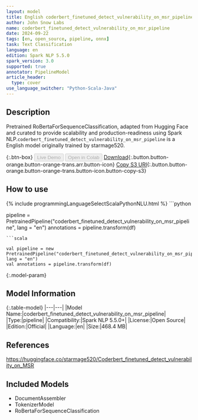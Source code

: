 ```yaml
---
layout: model
title: English coderbert_finetuned_detect_vulnerability_on_msr_pipeline pipeline RoBertaForSequenceClassification from starmage520
author: John Snow Labs
name: coderbert_finetuned_detect_vulnerability_on_msr_pipeline
date: 2024-09-22
tags: [en, open_source, pipeline, onnx]
task: Text Classification
language: en
edition: Spark NLP 5.5.0
spark_version: 3.0
supported: true
annotator: PipelineModel
article_header:
  type: cover
use_language_switcher: "Python-Scala-Java"
---
```


## Description

Pretrained RoBertaForSequenceClassification, adapted from Hugging Face and curated to provide scalability and production-readiness using Spark NLP.`coderbert_finetuned_detect_vulnerability_on_msr_pipeline` is a English model originally trained by starmage520.

{:.btn-box}
<button class="button button-orange" disabled>Live Demo</button>
<button class="button button-orange" disabled>Open in Colab</button>
[Download](https://s3.amazonaws.com/auxdata.johnsnowlabs.com/public/models/coderbert_finetuned_detect_vulnerability_on_msr_pipeline_en_5.5.0_3.0_1726967409571.zip){:.button.button-orange.button-orange-trans.arr.button-icon}
[Copy S3 URI](s3://auxdata.johnsnowlabs.com/public/models/coderbert_finetuned_detect_vulnerability_on_msr_pipeline_en_5.5.0_3.0_1726967409571.zip){:.button.button-orange.button-orange-trans.button-icon.button-copy-s3}

## How to use



<div class="tabs-box" markdown="1">
{% include programmingLanguageSelectScalaPythonNLU.html %}
```python

pipeline = PretrainedPipeline("coderbert_finetuned_detect_vulnerability_on_msr_pipeline", lang = "en")
annotations =  pipeline.transform(df)   

```
```scala

val pipeline = new PretrainedPipeline("coderbert_finetuned_detect_vulnerability_on_msr_pipeline", lang = "en")
val annotations = pipeline.transform(df)

```
</div>

{:.model-param}
## Model Information

{:.table-model}
|---|---|
|Model Name:|coderbert_finetuned_detect_vulnerability_on_msr_pipeline|
|Type:|pipeline|
|Compatibility:|Spark NLP 5.5.0+|
|License:|Open Source|
|Edition:|Official|
|Language:|en|
|Size:|468.4 MB|

## References

https://huggingface.co/starmage520/Coderbert_finetuned_detect_vulnerability_on_MSR

## Included Models

- DocumentAssembler
- TokenizerModel
- RoBertaForSequenceClassification